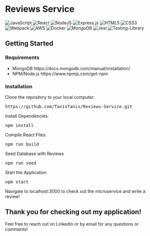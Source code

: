 # Reviews Service

<img alt="JavaScript" src="https://img.shields.io/badge/javascript%20-%23323330.svg?&style=for-the-badge&logo=javascript&logoColor=%23F7DF1E"/> <img alt="React" src="https://img.shields.io/badge/react%20-%2320232a.svg?&style=for-the-badge&logo=react&logoColor=%2361DAFB"/> <img alt="NodeJS" src="https://img.shields.io/badge/node.js%20-%2343853D.svg?&style=for-the-badge&logo=node.js&logoColor=white"/> <img alt="Express.js" src="https://img.shields.io/badge/express.js%20-%23404d59.svg?&style=for-the-badge"/> <img alt="HTML5" src="https://img.shields.io/badge/html5%20-%23E34F26.svg?&style=for-the-badge&logo=html5&logoColor=white"/> <img alt="CSS3" src="https://img.shields.io/badge/css3%20-%231572B6.svg?&style=for-the-badge&logo=css3&logoColor=white"/> <img alt="Webpack" src="https://img.shields.io/badge/webpack%20-%238DD6F9.svg?&style=for-the-badge&logo=webpack&logoColor=black" /> <img alt="AWS" src="https://img.shields.io/badge/AWS%20-%23FF9900.svg?&style=for-the-badge&logo=amazon-aws&logoColor=white"/> <img alt="Docker" src="https://img.shields.io/badge/docker%20-%230db7ed.svg?&style=for-the-badge&logo=docker&logoColor=white"/> <img alt="MongoDB" src ="https://img.shields.io/badge/MongoDB-%234ea94b.svg?&style=for-the-badge&logo=mongodb&logoColor=white"/> <img alt="Jest" src="https://img.shields.io/badge/-jest-%23C21325?&style=for-the-badge&logo=jest&logoColor=white"/> <img alt="Testing-Library" src="https://img.shields.io/badge/-Testing%20Library-%23E33332?&style=for-the-badge&logo=testing-library&logoColor=white"/>

## Getting Started

### Requirements

<ul>
  <li>MongoDB https://docs.mongodb.com/manual/installation/</li>
  <li>NPM/Node.js https://www.npmjs.com/get-npm</li>
</ul>

### Installation

Clone the repository to your local computer:
<pre>
https://github.com/TanisTanis/Reviews-Service.git
</pre>

Install Dependencies:
<pre>
npm install
</pre>

Compile React Files:
<pre>
npm run build
</pre>

Seed Database with Reviews
<pre>
npm run seed
</pre>

Start the Application
<pre>
npm start
</pre>

Navigate to localhost:3000 to check out the microservice and write a review!

## Thank you for checking out my application!

Feel free to reach out on LinkedIn or by email for any questions or comments!
